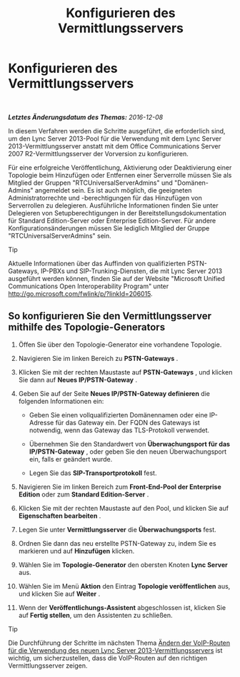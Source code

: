 ﻿---
title: Konfigurieren des Vermittlungsservers
TOCTitle: Konfigurieren des Vermittlungsservers
ms:assetid: 583236fd-33cd-4045-81df-baa58ed07779
ms:mtpsurl: https://technet.microsoft.com/de-de/library/JJ204913(v=OCS.15)
ms:contentKeyID: 49294066
ms.date: 12/10/2016
mtps_version: v=OCS.15
ms.translationtype: HT
---

# Konfigurieren des Vermittlungsservers

 

_**Letztes Änderungsdatum des Themas:** 2016-12-08_

In diesem Verfahren werden die Schritte ausgeführt, die erforderlich sind, um den Lync Server 2013-Pool für die Verwendung mit dem Lync Server 2013-Vermittlungsserver anstatt mit dem Office Communications Server 2007 R2-Vermittlungsserver der Vorversion zu konfigurieren.

Für eine erfolgreiche Veröffentlichung, Aktivierung oder Deaktivierung einer Topologie beim Hinzufügen oder Entfernen einer Serverrolle müssen Sie als Mitglied der Gruppen "RTCUniversalServerAdmins" und "Domänen-Admins" angemeldet sein. Es ist auch möglich, die geeigneten Administratorrechte und -berechtigungen für das Hinzufügen von Serverrollen zu delegieren. Ausführliche Informationen finden Sie unter Delegieren von Setupberechtigungen in der Bereitstellungsdokumentation für Standard Edition-Server oder Enterprise Edition-Server. Für andere Konfigurationsänderungen müssen Sie lediglich Mitglied der Gruppe "RTCUniversalServerAdmins" sein.


> [!TIP]
> Aktuelle Informationen über das Auffinden von qualifizierten PSTN-Gateways, IP-PBXs und SIP-Trunking-Diensten, die mit Lync Server 2013 ausgeführt werden können, finden Sie auf der Website "Microsoft Unified Communications Open Interoperability Program" unter <A href="http://go.microsoft.com/fwlink/p/?linkid=206015">http://go.microsoft.com/fwlink/p/?linkId=206015</A>.



## So konfigurieren Sie den Vermittlungsserver mithilfe des Topologie-Generators

1.  Öffen Sie über den Topologie-Generator eine vorhandene Topologie.

2.  Navigieren Sie im linken Bereich zu **PSTN-Gateways** .

3.  Klicken Sie mit der rechten Maustaste auf **PSTN-Gateways** , und klicken Sie dann auf **Neues IP/PSTN-Gateway** .

4.  Geben Sie auf der Seite **Neues IP/PSTN-Gateway definieren** die folgenden Informationen ein:
    
      - Geben Sie einen vollqualifizierten Domänennamen oder eine IP-Adresse für das Gateway ein. Der FQDN des Gateways ist notwendig, wenn das Gateway das TLS-Protokoll verwendet.
    
      - Übernehmen Sie den Standardwert von **Überwachungsport für das IP/PSTN-Gateway** , oder geben Sie den neuen Überwachungsport ein, falls er geändert wurde.
    
      - Legen Sie das **SIP-Transportprotokoll** fest.

5.  Navigieren Sie im linken Bereich zum **Front-End-Pool der Enterprise Edition** oder zum **Standard Edition-Server** .

6.  Klicken Sie mit der rechten Maustaste auf den Pool, und klicken Sie auf **Eigenschaften bearbeiten** .

7.  Legen Sie unter **Vermittlungsserver** die **Überwachungsports** fest.

8.  Ordnen Sie dann das neu erstellte PSTN-Gateway zu, indem Sie es markieren und auf **Hinzufügen** klicken.

9.  Wählen Sie im **Topologie-Generator** den obersten Knoten **Lync Server** aus.

10. Wählen Sie im Menü **Aktion** den Eintrag **Topologie veröffentlichen** aus, und klicken Sie auf **Weiter** .

11. Wenn der **Veröffentlichungs-Assistent** abgeschlossen ist, klicken Sie auf **Fertig stellen**, um den Assistenten zu schließen.


> [!TIP]
> Die Durchführung der Schritte im nächsten Thema <A href="change-voice-routes-to-use-the-new-lync-server-2013-mediation-server.md">Ändern der VoIP-Routen für die Verwendung des neuen Lync Server 2013-Vermittlungsservers</A> ist wichtig, um sicherzustellen, dass die VoIP-Routen auf den richtigen Vermittlungsserver zeigen.


